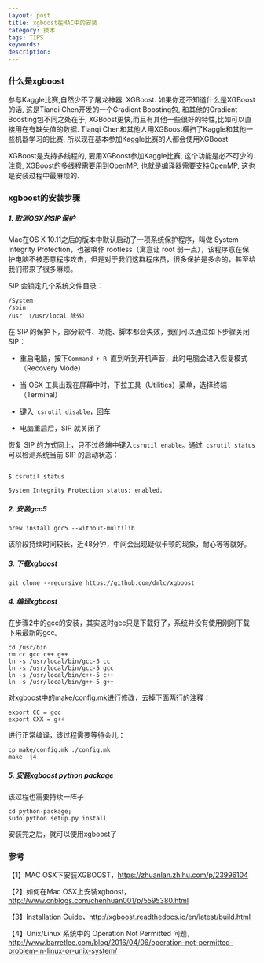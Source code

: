 ```yaml
---
layout: post
title: xgboost在MAC中的安装
category: 技术
tags: TIPS
keywords:
description:
---
```


### 什么是xgboost

参与Kaggle比赛,自然少不了屠龙神器, XGBoost. 如果你还不知道什么是XGBoost的话, 这是Tianqi Chen开发的一个Gradient Boosting包, 和其他的Gradient Boosting包不同之处在于, XGBoost更快,而且有其他一些很好的特性,比如可以直接用在有缺失值的数据. Tianqi Chen和其他人用XGBoost横扫了Kaggle和其他一些机器学习的比赛, 所以现在基本参加Kaggle比赛的人都会使用XGBoost.

XGBoost是支持多线程的, 要用XGBoost参加Kaggle比赛, 这个功能是必不可少的. 注意, XGBoost的多线程需要用到OpenMP, 也就是编译器需要支持OpenMP, 这也是安装过程中最麻烦的.

### xgboost的安装步骤

##### 1. 取消OSX的SIP保护

Mac在OS X 10.11之后的版本中默认启动了一项系统保护程序，叫做 System Integrity Protection，也被唤作 rootless（寓意让 root 弱一点），该程序意在保护电脑不被恶意程序攻击，但是对于我们这群程序员，很多保护是多余的，甚至给我们带来了很多麻烦。

SIP 会锁定几个系统文件目录：

```
/System
/sbin
/usr （/usr/local 除外）
```

在 SIP 的保护下，部分软件、功能、脚本都会失效，我们可以通过如下步骤关闭 SIP：

* 重启电脑，按下```Command + R ```直到听到开机声音，此时电脑会进入恢复模式（Recovery Mode）

* 当 OSX 工具出现在屏幕中时，下拉工具（Utilities）菜单，选择终端（Terminal）

* 键入``` csrutil disable```，回车

* 电脑重启后，SIP 就关闭了

恢复 SIP 的方式同上，只不过终端中键入```csrutil enable```。通过``` csrutil status```可以检测系统当前 SIP 的启动状态：

```

$ csrutil status

System Integrity Protection status: enabled.
```

##### 2. 安装gcc5

```
brew install gcc5 --without-multilib
```

该阶段持续时间较长，近48分钟，中间会出现疑似卡顿的现象，耐心等等就好。

##### 3. 下载xgboost

```
git clone --recursive https://github.com/dmlc/xgboost
```

##### 4. 编译xgboost

在步骤2中的gcc的安装，其实这时gcc只是下载好了，系统并没有使用刚刚下载下来最新的gcc。

```
cd /usr/bin
rm cc gcc c++ g++
ln -s /usr/local/bin/gcc-5 cc
ln -s /usr/local/bin/gcc-5 gcc
ln -s /usr/local/bin/c++-5 c++
ln -s /usr/local/bin/g++-5 g++
```

对xgboost中的make/config.mk进行修改，去掉下面两行的注释：

```
export CC = gcc
export CXX = g++
```

进行正常编译，该过程需要等待会儿：

```
cp make/config.mk ./config.mk
make -j4
```

##### 5. 安装xgboost python package

该过程也需要持续一阵子

```
cd python-package; 
sudo python setup.py install
```

安装完之后，就可以使用xgboost了

### 参考

【1】MAC OSX下安装XGBOOST，https://zhuanlan.zhihu.com/p/23996104

【2】如何在Mac OSX上安装xgboost，http://www.cnblogs.com/chenhuan001/p/5595380.html

【3】Installation Guide，http://xgboost.readthedocs.io/en/latest/build.html

【4】Unix/Linux 系统中的 Operation Not Permitted 问题，http://www.barretlee.com/blog/2016/04/06/operation-not-permitted-problem-in-linux-or-unix-system/